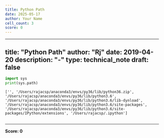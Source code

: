 ```yaml
---
title: Python Path
date: 2025-05-17
author: Your Name
cell_count: 3
score: 0
---
```


---
title: "Python Path"
author: "Rj"
date: 2019-04-20
description: "-"
type: technical_note
draft: false
---

```python
import sys
print(sys.path)
```

    ['', '/Users/rajacsp/anaconda3/envs/py36/lib/python36.zip', '/Users/rajacsp/anaconda3/envs/py36/lib/python3.6', '/Users/rajacsp/anaconda3/envs/py36/lib/python3.6/lib-dynload', '/Users/rajacsp/anaconda3/envs/py36/lib/python3.6/site-packages', '/Users/rajacsp/anaconda3/envs/py36/lib/python3.6/site-packages/IPython/extensions', '/Users/rajacsp/.ipython']



```python

```


---
**Score: 0**